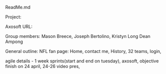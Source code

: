 ReadMe.md

Project:

Axosoft URL:

Group members: Mason Breece,
               Joseph Bertolino,
               Kristyn Long
               Dean Ampong

General outline: NFL fan page:
Home, 
contact me, 
History,
32 teams, 
login,

agile details - 1 week sprints(start and end on tuesday),
                axosoft,
                objective finish on 24 april,
                24-26 video pres,
                
                

